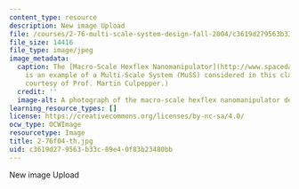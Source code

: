 ```yaml
---
content_type: resource
description: New image Upload
file: /courses/2-76-multi-scale-system-design-fall-2004/c3619d279563b33c89e40f83b23480bb_2-76f04-th.jpg
file_size: 14416
file_type: image/jpeg
image_metadata:
  caption: The [Macro-Scale Hexflex Nanomanipulator](http://www.spacedaily.com/news/nanotech-03zz.html)
    is an example of a Multi-Scale System (MuSS) considered in this class. (Photo
    courtesy of Prof. Martin Culpepper.)
  credit: ''
  image-alt: A photograph of the macro-scale hexflex nanomanipulator device.
learning_resource_types: []
license: https://creativecommons.org/licenses/by-nc-sa/4.0/
ocw_type: OCWImage
resourcetype: Image
title: 2-76f04-th.jpg
uid: c3619d27-9563-b33c-89e4-0f83b23480bb
---
```

New image Upload
